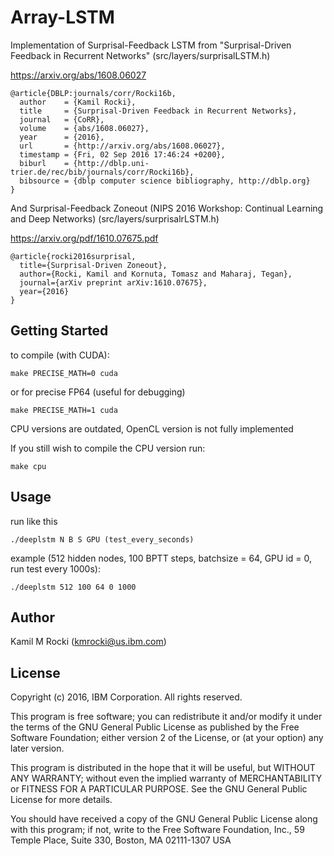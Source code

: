 

# Array-LSTM
Implementation of Surprisal-Feedback LSTM from "Surprisal-Driven Feedback in Recurrent Networks" (src/layers/surprisalLSTM.h)

https://arxiv.org/abs/1608.06027

```
@article{DBLP:journals/corr/Rocki16b,
  author    = {Kamil Rocki},
  title     = {Surprisal-Driven Feedback in Recurrent Networks},
  journal   = {CoRR},
  volume    = {abs/1608.06027},
  year      = {2016},
  url       = {http://arxiv.org/abs/1608.06027},
  timestamp = {Fri, 02 Sep 2016 17:46:24 +0200},
  biburl    = {http://dblp.uni-trier.de/rec/bib/journals/corr/Rocki16b},
  bibsource = {dblp computer science bibliography, http://dblp.org}
}
```
And Surprisal-Feedback Zoneout (NIPS 2016 Workshop: Continual Learning and Deep Networks) (src/layers/surprisalrLSTM.h)

https://arxiv.org/pdf/1610.07675.pdf
```
@article{rocki2016surprisal,
  title={Surprisal-Driven Zoneout},
  author={Rocki, Kamil and Kornuta, Tomasz and Maharaj, Tegan},
  journal={arXiv preprint arXiv:1610.07675},
  year={2016}
}
```
## Getting Started
to compile (with CUDA):

```
make PRECISE_MATH=0 cuda
```
or for precise FP64 (useful for debugging)

```
make PRECISE_MATH=1 cuda
```

CPU versions are outdated, OpenCL version is not fully implemented

If you still wish to compile the CPU version run:

```
make cpu
```

## Usage
 
run like this
```
./deeplstm N B S GPU (test_every_seconds)
```
example (512 hidden nodes, 100 BPTT steps, batchsize = 64, GPU id = 0, run test every 1000s):

```
./deeplstm 512 100 64 0 1000
```

## Author
Kamil M Rocki (kmrocki@us.ibm.com)

## License
Copyright (c) 2016, IBM Corporation. All rights reserved.
 
This program is free software; you can redistribute it and/or modify
it under the terms of the GNU General Public License as published by
the Free Software Foundation; either version 2 of the License, or
(at your option) any later version.

 This program is distributed in the hope that it will be useful,
 but WITHOUT ANY WARRANTY; without even the implied warranty of
 MERCHANTABILITY or FITNESS FOR A PARTICULAR PURPOSE.  See the
 GNU General Public License for more details.
 
 You should have received a copy of the GNU General Public License
 along with this program; if not, write to the Free Software
 Foundation, Inc., 59 Temple Place, Suite 330, Boston, MA  02111-1307 USA
